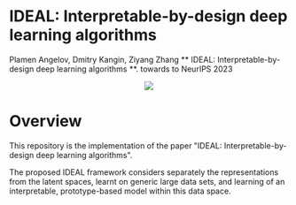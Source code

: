 # IDEAL: Interpretable-by-design deep learning algorithms
 

 Plamen Angelov, Dmitry Kangin, Ziyang Zhang ** IDEAL: Interpretable-by-design deep learning algorithms **. towards to NeurIPS 2023
<div style="displaystyle=block;align=center;"><p align="center" >
  <img src="docs/media/example_figure.png"/>
  </p>
</div>

 # Overview 

 This repository is the implementation of the paper "IDEAL: Interpretable-by-design deep learning algorithms".

The proposed IDEAL framework considers separately the representations from the latent spaces, learnt on generic large data sets, and learning of an interpretable, prototype-based model within this data space.

